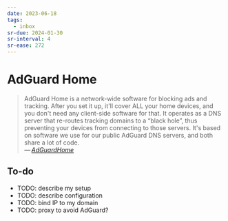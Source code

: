 ```yaml
---
date: 2023-06-18
tags:
  - inbox
sr-due: 2024-01-30
sr-interval: 4
sr-ease: 272
---
```

# AdGuard Home

> AdGuard Home is a network-wide software for blocking ads and tracking. After
> you set it up, it'll cover ALL your home devices, and you don't need any
> client-side software for that. It operates as a DNS server that re-routes
> tracking domains to a “black hole”, thus preventing your devices from
> connecting to those servers. It's based on software we use for our public
> AdGuard DNS servers, and both share a lot of code.\
> — <cite>[AdGuardHome](https://github.com/AdguardTeam/AdGuardHome)</cite>

## To-do

- TODO: describe my setup
- TODO: describe configuration
- TODO: bind IP to my domain
- TODO: proxy to avoid AdGuard?
